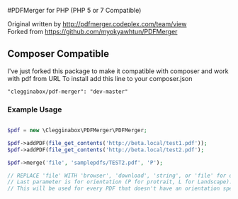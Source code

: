 #PDFMerger for PHP (PHP 5 or 7 Compatible)

Original written by http://pdfmerger.codeplex.com/team/view<br />
Forked from https://github.com/myokyawhtun/PDFMerger

## Composer Compatible

I've just forked this package to make it compatible with composer and work with pdf from URL
To install add this line to your composer.json

```"clegginabox/pdf-merger": "dev-master"```

### Example Usage
```php

$pdf = new \Clegginabox\PDFMerger\PDFMerger;

$pdf->addPDF(file_get_contents('http://beta.local/test1.pdf'));
$pdf->addPDF(file_get_contents('http://beta.local/test2.pdf');

$pdf->merge('file', 'samplepdfs/TEST2.pdf', 'P');

// REPLACE 'file' WITH 'browser', 'download', 'string', or 'file' for output options
// Last parameter is for orientation (P for protrait, L for Landscape). 
// This will be used for every PDF that doesn't have an orientation specified
```
